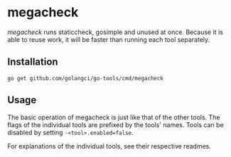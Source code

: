 # megacheck

_megacheck_ runs staticcheck, gosimple and unused at once. Because it
is able to reuse work, it will be faster than running each tool
separately.

## Installation

    go get github.com/golangci/go-tools/cmd/megacheck

## Usage

The basic operation of megacheck is just like that of the other tools.
The flags of the individual tools are prefixed by the tools' names.
Tools can be disabled by setting `-<tool>.enabled=false`.

For explanations of the individual tools, see their respective
readmes.
